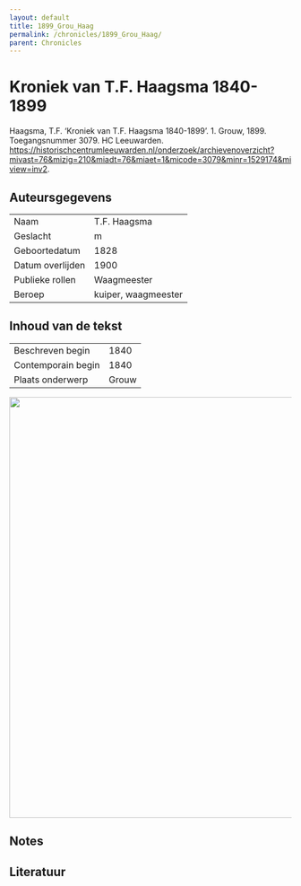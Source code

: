 ```yaml
---
layout: default
title: 1899_Grou_Haag
permalink: /chronicles/1899_Grou_Haag/
parent: Chronicles
--- 
```



# Kroniek van T.F. Haagsma 1840-1899 

Haagsma, T.F. ‘Kroniek van T.F. Haagsma 1840-1899’. 1. Grouw, 1899. Toegangsnummer 3079. HC Leeuwarden. https://historischcentrumleeuwarden.nl/onderzoek/archievenoverzicht?mivast=76&mizig=210&miadt=76&miaet=1&micode=3079&minr=1529174&miview=inv2. 

## Auteursgegevens 

| | | 
| --------------- | --------------- | 
| Naam | T.F. Haagsma | 
| Geslacht | m | 
| Geboortedatum | 1828 | 
| Datum overlijden | 1900 | 
| Publieke rollen | Waagmeester | 
| Beroep | kuiper, waagmeester | 

## Inhoud van de tekst 

| | | 
| --------------- | --------------- | 
| Beschreven begin | 1840 | 
| Contemporain begin | 1840 | 
| Plaats onderwerp | Grouw | 

[<img src="..\..\barplots_chronicles\1899_Grou_Haag.jpg" width="750"/>](..\..\barplots_chronicles\1899_Grou_Haag.jpg) 

## Notes 

## Literatuur 

